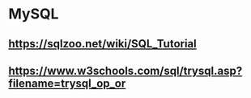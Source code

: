 # MySQL
## https://sqlzoo.net/wiki/SQL_Tutorial
## https://www.w3schools.com/sql/trysql.asp?filename=trysql_op_or

